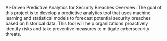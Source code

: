 AI-Driven Predictive Analytics for Security Breaches
Overview: 
The goal of this project is to develop a predictive analytics tool that uses machine learning and statistical models to forecast potential security breaches based on historical data. 
This tool will help organizations proactively identify risks and take preventive measures to mitigate cybersecurity threats.
